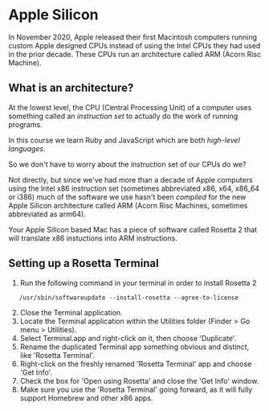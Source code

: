 # Apple Silicon

In November 2020, Apple released their first Macintosh computers running
custom Apple designed CPUs instead of using the Intel CPUs they had used
in the prior decade. These CPUs run an architecture called ARM (Acorn Risc Machine).

## What is an architecture?

At the lowest level, the CPU (Central Processing Unit) of a computer uses something
called an _instruction set_ to actually do the work of running programs.

In this course we learn Ruby and JavaScript which are both _high-level languages_.

So we don't have to worry about the instruction set of our CPUs do we?

Not directly, but since we've had more than a decade of Apple computers using
the Intel x86 instruction set (sometimes abbreviated x86, x64, x86_64 or i386)
much of the software we use hasn't been _compiled_ for the new Apple Silicon
architecture called ARM (Acorn Risc Machines, sometimes abbreviated as arm64).

Your Apple Silicon based Mac has a piece of software called Rosetta 2 that will translate x86 instuctions into ARM instructions.

## Setting up a Rosetta Terminal

1. Run the following command in your terminal in order to install Rosetta 2
```shell
   /usr/sbin/softwareupdate --install-rosetta --agree-to-license
```
2. Close the Terminal application.
3. Locate the Terminal application within the Utilities folder (Finder > Go menu > Utilities).
4. Select Terminal.app and right-click on it, then choose 'Duplicate'.
5. Rename the duplicated Terminal app something obvious and distinct, like 'Rosetta Terminal'.
6. Right-click on the freshly renamed 'Rosetta Terminal' app and choose 'Get Info'.
7. Check the box for 'Open using Rosetta' and close the 'Get Info' window.
8. Make sure you use the 'Rosetta Terminal' going forward, as it will fully support Homebrew and other x86 apps.
